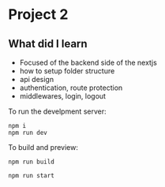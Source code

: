 # Project 2

## What did I learn
- Focused of the backend side of the nextjs
- how to setup folder structure
- api design
- authentication, route protection
- middlewares, login, logout

To run the develpment server:
```
npm i
npm run dev
```
To build and preview:
```
npm run build

npm run start
```